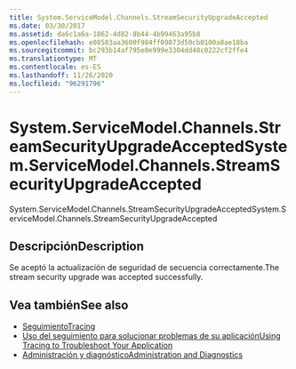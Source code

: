 ```yaml
---
title: System.ServiceModel.Channels.StreamSecurityUpgradeAccepted
ms.date: 03/30/2017
ms.assetid: da6c1a6a-1862-4d82-8b44-4b99463a95b8
ms.openlocfilehash: e08583aa3600f984ff09873d50cb0100a8ae18ba
ms.sourcegitcommit: bc293b14af795e0e999e3304dd40c0222cf2ffe4
ms.translationtype: MT
ms.contentlocale: es-ES
ms.lasthandoff: 11/26/2020
ms.locfileid: "96291796"
---
```

# <a name="systemservicemodelchannelsstreamsecurityupgradeaccepted"></a><span data-ttu-id="94676-102">System.ServiceModel.Channels.StreamSecurityUpgradeAccepted</span><span class="sxs-lookup"><span data-stu-id="94676-102">System.ServiceModel.Channels.StreamSecurityUpgradeAccepted</span></span>

<span data-ttu-id="94676-103">System.ServiceModel.Channels.StreamSecurityUpgradeAccepted</span><span class="sxs-lookup"><span data-stu-id="94676-103">System.ServiceModel.Channels.StreamSecurityUpgradeAccepted</span></span>  
  
## <a name="description"></a><span data-ttu-id="94676-104">Descripción</span><span class="sxs-lookup"><span data-stu-id="94676-104">Description</span></span>  

 <span data-ttu-id="94676-105">Se aceptó la actualización de seguridad de secuencia correctamente.</span><span class="sxs-lookup"><span data-stu-id="94676-105">The stream security upgrade was accepted successfully.</span></span>  
  
## <a name="see-also"></a><span data-ttu-id="94676-106">Vea también</span><span class="sxs-lookup"><span data-stu-id="94676-106">See also</span></span>

- [<span data-ttu-id="94676-107">Seguimiento</span><span class="sxs-lookup"><span data-stu-id="94676-107">Tracing</span></span>](index.md)
- [<span data-ttu-id="94676-108">Uso del seguimiento para solucionar problemas de su aplicación</span><span class="sxs-lookup"><span data-stu-id="94676-108">Using Tracing to Troubleshoot Your Application</span></span>](using-tracing-to-troubleshoot-your-application.md)
- [<span data-ttu-id="94676-109">Administración y diagnóstico</span><span class="sxs-lookup"><span data-stu-id="94676-109">Administration and Diagnostics</span></span>](../index.md)
